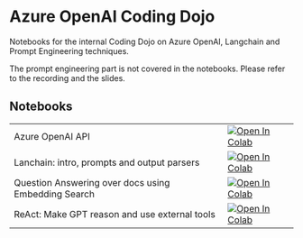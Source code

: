 # Azure OpenAI Coding Dojo

Notebooks for the internal Coding Dojo on Azure OpenAI, Langchain and Prompt Engineering techniques. 

The prompt engineering part is not covered in the notebooks. Please refer to the recording and the slides.
## Notebooks
|                                                     |                                                                                                                                                                                                                                                     |
|-----------------------------------------------------|:----------------------------------------------------------------------------------------------------------------------------------------------------------------------------------------------------------------------------------------------------|
| Azure OpenAI API                                    | <a href="https://colab.research.google.com/github/amadeus-art/azure-openai-coding-dojo/blob/main/azure_openai_gpt.ipynb" target="_parent"><img src="https://colab.research.google.com/assets/colab-badge.svg" alt="Open In Colab"/></a>             |
| Lanchain: intro, prompts and output parsers         | <a href="https://colab.research.google.com/github/amadeus-art/azure-openai-coding-dojo/blob/main/azure_openai_langchain_intro.ipynb" target="_parent"><img src="https://colab.research.google.com/assets/colab-badge.svg" alt="Open In Colab"/></a> |
| Question Answering over docs using Embedding Search | <a href="https://colab.research.google.com/github/amadeus-art/azure-openai-coding-dojo/blob/main/azure_openai_qa.ipynb" target="_parent"><img src="https://colab.research.google.com/assets/colab-badge.svg" alt="Open In Colab"/></a>              |
| ReAct: Make GPT reason and use external tools       | <a href="https://colab.research.google.com/github/amadeus-art/azure-openai-coding-dojo/blob/main/azure_openai_react.ipynb" target="_parent"><img src="https://colab.research.google.com/assets/colab-badge.svg" alt="Open In Colab"/></a>           |